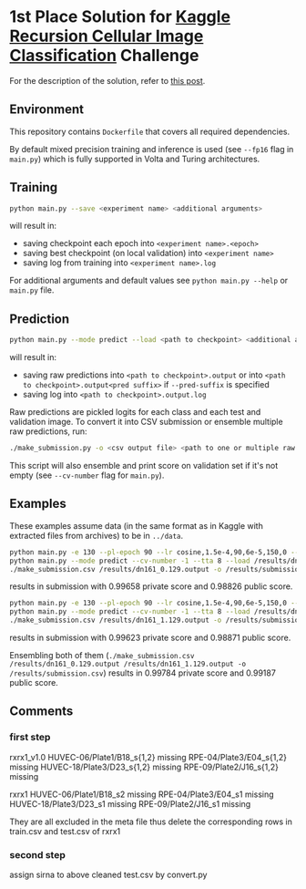 # 1st Place Solution for [Kaggle Recursion Cellular Image Classification](https://www.kaggle.com/c/recursion-cellular-image-classification/) Challenge

For the description of the solution, refer to [this post](https://www.kaggle.com/c/recursion-cellular-image-classification/discussion/110543).

## Environment
This repository contains `Dockerfile` that covers all required dependencies.

By default mixed precision training and inference is used (see `--fp16` flag in `main.py`) which is fully supported in Volta and Turing architectures.

## Training
```bash
python main.py --save <experiment name> <additional arguments>
```
will result in:
* saving checkpoint each epoch into `<experiment name>.<epoch>`
* saving best checkpoint (on local validation) into `<experiment name>`
* saving log from training into `<experiment name>.log`

For additional arguments and default values see `python main.py --help` or `main.py` file.

## Prediction
```bash
python main.py --mode predict --load <path to checkpoint> <additional arguments>
```
will result in:
* saving raw predictions into `<path to checkpoint>.output` or into `<path to checkpoint>.output<pred suffix>` if `--pred-suffix` is specified
* saving log into `<path to checkpoint>.output.log`

Raw predictions are pickled logits for each class and each test and validation image. To convert it into CSV submission or ensemble multiple raw predictions, run:
```bash
./make_submission.py -o <csv output file> <path to one or multiple raw predictions>
```
This script will also ensemble and print score on validation set if it's not empty (see `--cv-number` flag for `main.py`).


## Examples
These examples assume data (in the same format as in Kaggle with extracted files from archives) to be in `../data`.

```bash
python main.py -e 130 --pl-epoch 90 --lr cosine,1.5e-4,90,6e-5,150,0 --pl-size-func 0.6*x+0.4 --cv-number -1 --seed 0 --save /results/dn161_0
python main.py --mode predict --cv-number -1 --tta 8 --load /results/dn161_0.129
./make_submission.csv /results/dn161_0.129.output -o /results/submission_0.csv
```
results in submission with 0.99658 private score and 0.98826 public score.

```bash
python main.py -e 130 --pl-epoch 90 --lr cosine,1.5e-4,90,6e-5,150,0 --pl-size-func 0.6*x+0.4 --cv-number -1 --seed 1 --save results/dn161_1
python main.py --mode predict --cv-number -1 --tta 8 --load /results/dn161_1.129
./make_submission.csv /results/dn161_1.129.output -o /results/submission_1.csv
```
results in submission with 0.99623 private score and 0.98871 public score.

Ensembling both of them (`./make_submission.csv /results/dn161_0.129.output /results/dn161_1.129.output -o /results/submission.csv`) results in 0.99784 private score and 0.99187 public score.


## Comments
### first step
rxrx1_v1.0
HUVEC-06/Plate1/B18_s{1,2} missing
RPE-04/Plate3/E04_s{1,2} missing
HUVEC-18/Plate3/D23_s{1,2} missing
RPE-09/Plate2/J16_s{1,2} missing

rxrx1
HUVEC-06/Plate1/B18_s2 missing
RPE-04/Plate3/E04_s1 missing
HUVEC-18/Plate3/D23_s1 missing
RPE-09/Plate2/J16_s1 missing

They are all excluded in the meta file
thus delete the corresponding rows in train.csv and test.csv of rxrx1 

### second step
assign sirna to above cleaned test.csv by convert.py

